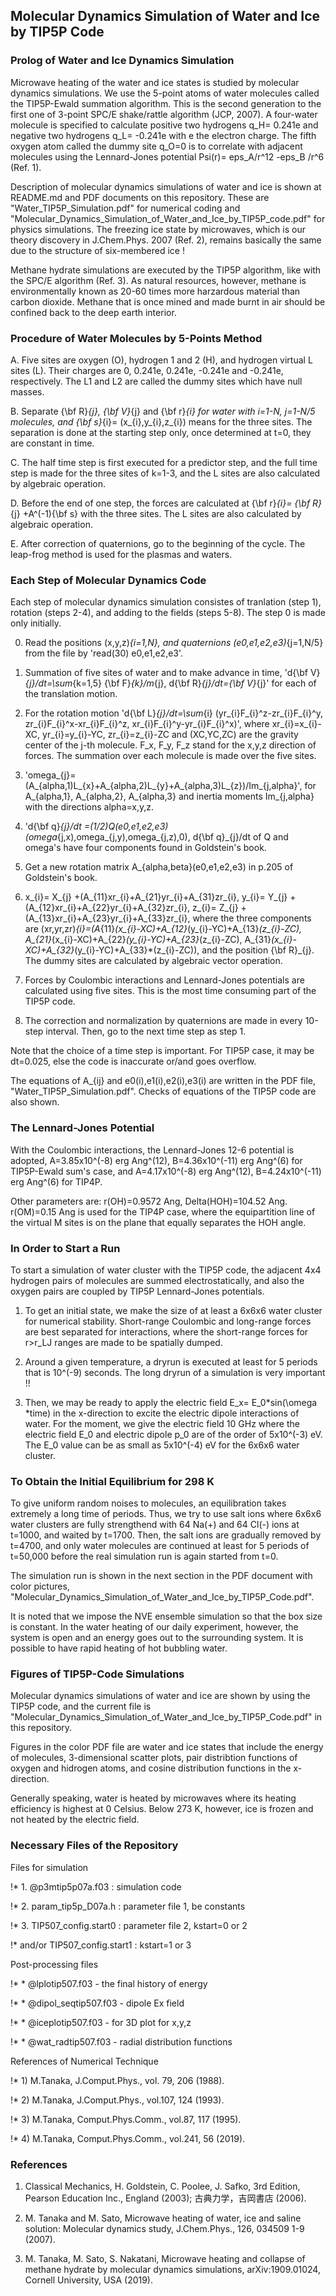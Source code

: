 ## Molecular Dynamics Simulation of Water and Ice by TIP5P Code ##

### Prolog of Water and Ice Dynamics Simulation ###

Microwave heating of the water and ice states is studied by molecular dynamics simulations.
We use the 5-point atoms of water molecules called the TIP5P-Ewald summation algorithm. 
This is the second generation to the first one of 3-point SPC/E shake/rattle algorithm (JCP, 2007). 
A four-water molecule is specified to calculate positive two hydrogens q_H= 0.241e and 
negative two hydrogens q_L= -0.241e with e the electron charge. 
The fifth oxygen atom called the dummy site q_O=0 is to correlate with adjacent molecules 
using the Lennard-Jones potential Psi(r)= eps_A/r^12 -eps_B /r^6 (Ref. 1). 

Description of molecular dynamics simulations of water and ice is shown at README.md and PDF documents 
on this repository. These are "Water_TIP5P_Simulation.pdf" for numerical coding 
and "Molecular_Dynamics_Simulation_of_Water_and_Ice_by_TIP5P_code.pdf" for physics 
simulations. The freezing ice state by microwaves, which is our theory discovery in J.Chem.Phys. 
2007 (Ref. 2), remains basically the same due to the structure of six-membered ice ! 

Methane hydrate simulations are executed by the TIP5P algorithm, like with the 
SPC/E algorithm (Ref. 3). As natural resources, however, methane is environmentally known 
as 20-60 times more harzardous material than carbon dioxide. Methane that is 
once mined and made burnt in air should be confined back to the deep earth interior.

### Procedure of Water Molecules by 5-Points Method ###

A. Five sites are oxygen (O), hydrogen 1 and 2 (H), and hydrogen virtual L sites (L). 
Their charges are 0, 0.241e, 0.241e, -0.241e and -0.241e, respectively. 
The L1 and L2 are called the dummy sites which have null masses.

B. Separate {\bf R}_{j}, {\bf V}_{j} and {\bf r}_{i} for water with i=1-N, j=1-N/5 molecules, and 
{\bf s}_{i}= (x_{i},y_{i},z_{i}) means for the three sites. The separation is done at the 
starting step only, once determined at t=0, they are constant in time.

C. The half time step is first executed for a predictor step, and the full time step is made for
the three sites of k=1-3, and the L sites are also calculated by algebraic operation.

D. Before the end of one step, the forces are calculated at {\bf r}_{i}= {\bf R}_{j} +A^(-1){\bf s}
with the three sites. The L sites are also calculated by algebraic operation.

E. After correction of quaternions, go to the beginning of the cycle.  The leap-frog method is used for the plasmas and waters.


### Each Step of Molecular Dynamics Code ###

Each step of molecular dynamics simulation consistes of tranlation (step 1), rotation (steps 2-4), 
and adding to the fields (steps 5-8). The step 0 is made only initially. 

0. Read the positions (x,y,z)_{i=1,N}, and quaternions (e0,e1,e2,e3)_{j=1,N/5} from the file by 'read(30) e0,e1,e2,e3'.

1. Summation of five sites of water and to make advance in time, 
'd{\bf V}_{j}/dt=\sum_{k=1,5} {\bf F}_{k}/m_{j}, 
d{\bf R}_{j}/dt={\bf V}_{j}' for each of the translation motion.

2. For the rotation motion 'd{\bf L}_{j}/dt=\sum_{i} (yr_{i}F_{i}^z-zr_{i}F_{i}^y, 
zr_{i}F_{i}^x-xr_{i}F_{i}^z, xr_{i}F_{i}^y-yr_{i}F_{i}^x)', where 
xr_{i}=x_{i}-XC, yr_{i}=y_{i}-YC, zr_{i}=z_{i}-ZC and (XC,YC,ZC) are the gravity center
of the j-th molecule. F_x, F_y, F_z stand for the x,y,z direction of forces. 
The summation over each molecule is made over the five sites. 

3. 'omega_{j}=(A_{alpha,1)L_{x}+A_{alpha,2)L_{y}+A_{alpha,3)L_{z})/Im_{j,alpha}', 
for A_{alpha,1}, A_{alpha,2}, A_{alpha,3} and inertia moments Im_{j,alpha} with 
the directions alpha=x,y,z.

4. 'd{\bf q}_{j}/dt =(1/2)Q(e0,e1,e2,e3)(omega_{j,x),omega_{j,y),omega_{j,z),0), 
d{\bf q}_{j}/dt of Q and omega's have four components found in Goldstein's book.

5. Get a new rotation matrix A_{alpha,beta}(e0,e1,e2,e3) in p.205 of Goldstein's book.

6. x_{i}= X_{j} +(A_{11}xr_{i}+A_{21}yr_{i}+A_{31}zr_{i}, 
   y_{i}= Y_{j} +(A_{12}xr_{i}+A_{22}yr_{i}+A_{32}zr_{i},
   z_{i}= Z_{j} +(A_{13}xr_{i}+A_{23}yr_{i}+A_{33}zr_{i},
where the three components are (xr,yr,zr)_{i}=(A_{11}*(x_{i}-XC)+A_{12}*(y_{i}-YC)+A_{13}*(z_{i}-ZC), 
A_{21}*(x_{i}-XC)+A_{22}*(y_{i}-YC)+A_{23}*(z_{i}-ZC),
A_{31}*(x_{i}-XC)+A_{32}*(y_{i}-YC)+A_{33}*(z_{i}-ZC)), 
and the position {\bf R}_{j}. 
The dummy sites are calculated by algebraic vector operation.

7. Forces by Coulombic interactions and Lennard-Jones potentials are calculated using five sites.
This is the most time consuming part of the TIP5P code.

8. The correction and normalization by quaternions are made in every 10-step interval. 
Then, go to the next time step as step 1.

Note that the choice of a time step is important. For TIP5P case, it may be dt=0.025, else 
the code is inaccurate or/and goes overflow.

The equations of A_{ij} and e0(i),e1(i),e2(i),e3(i) are written in the PDF file, "Water_TIP5P_Simulation.pdf".
Checks of equations of the TIP5P code are also shown.

### The Lennard-Jones Potential ###

With the Coulombic interactions, the Lennard-Jones 12-6 potential is adopted,
A=3.85x10^(-8) erg Ang^(12), B=4.36x10^(-11) erg Ang^(6) for TIP5P-Ewald sum's case, 
and A=4.17x10^(-8) erg Ang^(12), B=4.24x10^(-11) erg Ang^(6) for TIP4P.

Other parameters are: r(OH)=0.9572 Ang, Delta(HOH)=104.52 Ang. r(OM)=0.15 Ang is used 
for the TIP4P case, where the equipartition line of the virtual M sites is on the plane 
that equally separates the HOH angle. 

### In Order to Start a Run ###

To start a simulation of water cluster with the TIP5P code, the adjacent 4x4 hydrogen pairs of molecules 
are summed electrostatically, and also the oxygen pairs are coupled by TIP5P Lennard-Jones potentials.

1. To get an initial state, we make the size of at least a 6x6x6 water cluster for numerical stability.
Short-range Coulombic and long-range forces are best separated for interactions, where the short-range 
forces for r>r_LJ ranges are made to be spatially dumped.

2. Around a given temperature, a dryrun is executed at least for 5 periods that is 10^(-9) seconds.
The long dryrun of a simulation is very important !!

3. Then, we may be ready to apply the electric field E_x= E_0*sin(\omega *time) in the x-direction to excite the 
electric dipole interactions of water. For the moment, we give the electric field 10 GHz where 
the electric field E_0 and electric dipole p_0 are of the order of 5x10^(-3) eV.
The E_0 value can be as small as 5x10^(-4) eV for the 6x6x6 water cluster.


### To Obtain the Initial Equilibrium for 298 K ###

To give uniform random noises to molecules, an equilibration takes extremely a long time of periods.
Thus, we try to use salt ions where 6x6x6 water clusters are fully strengthend with 64 Na(+) and 64 Cl(-) ions 
at t=1000, and waited by t=1700. Then, the salt ions are gradually removed by t=4700, and only water 
molecules are continued at least for 5 periods of t=50,000 before the real simulation run is again started from t=0.

The simulation run is shown in the next section in the PDF document with color pictures, 
"Molecular_Dynamics_Simulation_of_Water_and_Ice_by_TIP5P_Code.pdf".

It is noted that we impose the NVE ensemble simulation so that the box size is constant.
In the water heating of our daily experiment, however, the system is open and an energy goes out 
to the surrounding system. It is possible to have rapid heating of hot bubbling water.

### Figures of TIP5P-Code Simulations ###

Molecular dynamics simulations of water and ice are shown by using the TIP5P code, 
and the current file is "Molecular_Dynamics_Simulation_of_Water_and_Ice_by_TIP5P_Code.pdf" in this repository.

Figures in the color PDF file are water and ice states that include the energy of molecules, 
3-dimensional scatter plots, pair distribtion functions of oxygen and hidrogen atoms, and 
cosine distribution functions in the x-direction.

Generally speaking, water is heated by microwaves where its heating efficiency is highest at 0 Celsius.
Below 273 K, however, ice is frozen and not heated by the electric field.

### Necessary Files of the Repository ###

Files for simulation 

!*   1. @p3mtip5p07a.f03 : simulation code                       

!*   2. param_tip5p_D07a.h : parameter file 1, be constants      

!*   3. TIP507_config.start0 : parameter file 2, kstart=0 or 2   

!*      and/or TIP507_config.start1 : kstart=1 or 3              

Post-processing files                                

!*   * @lplotip507.f03 - the final history of energy             

!*   * @dipol_seqtip507.f03 - dipole Ex field                    

!*   * @iceplotip507.f03  - for 3D plot for x,y,z                

!*   * @wat_radtip507.f03 - radial distribution functions        
                                                         
References of Numerical Technique

!* 1) M.Tanaka, J.Comput.Phys., vol. 79, 206 (1988).   

!* 2) M.Tanaka, J.Comput.Phys., vol.107, 124 (1993).   

!* 3) M.Tanaka, Comput.Phys.Comm., vol.87, 117 (1995). 

!*  4) M.Tanaka, Comput.Phys.Comm., vol.241, 56 (2019). 


### References ### 

1. Classical Mechanics, H. Goldstein, C. Poolee, J. Safko, 3rd Edition, Pearson Education Inc., England (2003); 
古典力学，吉岡書店 (2006).
 
2. M. Tanaka and M. Sato, Microwave heating of water, ice and saline solution: Molecular dynamics study, J.Chem.Phys., 126, 034509 1-9 (2007).

3. M. Tanaka, M. Sato, S. Nakatani, Microwave heating and collapse of methane hydrate by molecular dynamics simulations, 
arXiv:1909.01024, Cornell University, USA (2019).

